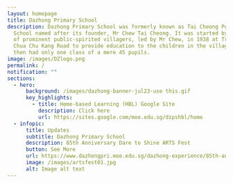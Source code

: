 ```yaml
---
layout: homepage
title: Dazhong Primary School
description: Dazhong Primary School was formerly known as Tai Cheong Public
  School named after its founder, Mr Chew Tai Cheong. It was started by a group
  of prominent public-spirited villagers, led by Mr Chew, in 1938 at Track 5
  Chua Chu Kang Road to provide education to the children in the village. It
  then had only one class of a mere 45 pupils.
image: /images/DZlogo.png
permalink: /
notification: ""
sections:
  - hero:
      background: /images/dazhong-banner-jul23-use this.gif
      key_highlights:
        - title: Home-based Learning (HBL) Google Site
          description: Click here
          url: https://sites.google.com/moe.edu.sg/dzpshbl/home
  - infopic:
      title: Updates
      subtitle: Dazhong Primary School
      description: 85th Anniversary Dare to Shine ARTS Fest
      button: See More
      url: https://www.dazhongpri.moe.edu.sg/dazhong-experience/85th-anniversary-celebrations/dare-to-shine-arts-fest/
      image: /images/artsfest01.jpg
      alt: Image alt text
---
```

